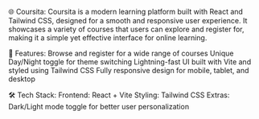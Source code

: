 🌐 Coursita:
Coursita is a modern learning platform built with React and Tailwind CSS, designed for a smooth and responsive user experience. It showcases a variety of courses that users can explore and register for, making it a simple yet effective interface for online learning.

🚀 Features:
Browse and register for a wide range of courses
Unique Day/Night toggle for theme switching
Lightning-fast UI built with Vite and styled using Tailwind CSS
Fully responsive design for mobile, tablet, and desktop

🛠 Tech Stack:
Frontend: React + Vite
Styling: Tailwind CSS
Extras: Dark/Light mode toggle for better user personalization

